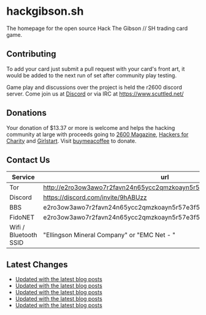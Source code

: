 # hackgibson.sh
The homepage for the open source Hack The Gibson // SH trading card game.


## Contributing

To add your card just submit a pull request with your card's front art, it would be added to the next run of set after community play testing.

Game play and discussions over the project is held the r2600 discord server. Come join us at [Discord](https://discord.com/invite/9hABUzz) or via IRC at https://www.scuttled.net/


## Donations

Your donation of $13.37 or more is welcome and helps the hacking community at large with proceeds going to [2600 Magazine](https://2600.com/), [Hackers for Charity](https://hackersforcharity.org) and [Girlstart](https://girlstart.org).  Visit [buymeacoffee](https://www.buymeacoffee.com/hackgibson.sh) to donate.


## Contact Us

Service | url
-|-
Tor | http://e2ro3ow3awo7r2favn24n65ycc2qmzkoayn5r57e3f56nvjwdcgg32ad.onion
Discord | https://discord.com/invite/9hABUzz
BBS | e2ro3ow3awo7r2favn24n65ycc2qmzkoayn5r57e3f56nvjwdcgg32ad.onion:23
FidoNET | e2ro3ow3awo7r2favn24n65ycc2qmzkoayn5r57e3f56nvjwdcgg32ad.onion:24554
Wifi / Bluetooth SSID | "Ellingson Mineral Company" or "EMC Net - <fidonet address>"

## Latest Changes
<!-- BLOG-POST-LIST:START -->
- [Updated with the latest blog posts](https://github.com/DFW2600/hackgibson.sh/commit/53dc7bc56b627b0e0f8d371637b50861d2b3d755)
- [Updated with the latest blog posts](https://github.com/DFW2600/hackgibson.sh/commit/16e3c7f92011ee8db0f4516606111dbe6e52a779)
- [Updated with the latest blog posts](https://github.com/DFW2600/hackgibson.sh/commit/7532cc617d7eee8dbc29f223bfd4a635206623fd)
- [Updated with the latest blog posts](https://github.com/DFW2600/hackgibson.sh/commit/074617cd5d9fc8e9d6525010149a3662dd3f8df7)
- [Updated with the latest blog posts](https://github.com/DFW2600/hackgibson.sh/commit/5b86e764a715e0eb86eae3fb0b036857e442a746)
<!-- BLOG-POST-LIST:END -->
